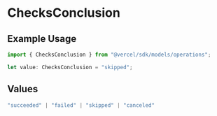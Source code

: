 # ChecksConclusion

## Example Usage

```typescript
import { ChecksConclusion } from "@vercel/sdk/models/operations";

let value: ChecksConclusion = "skipped";
```

## Values

```typescript
"succeeded" | "failed" | "skipped" | "canceled"
```